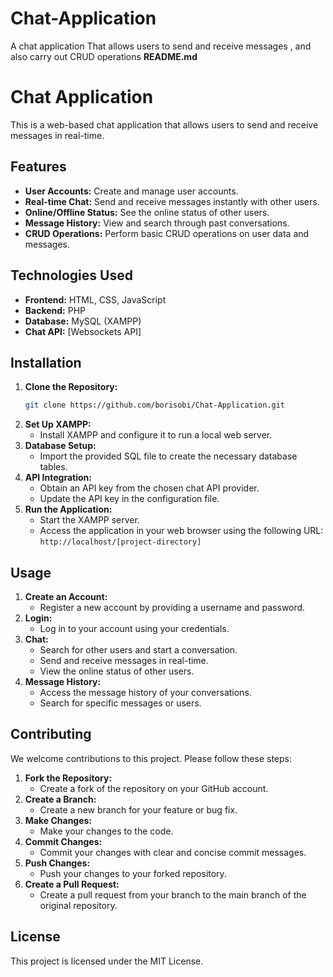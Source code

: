 # Chat-Application
A chat application That allows users to send and receive messages , and also carry out CRUD operations
**README.md**

# Chat Application

This is a web-based chat application that allows users to send and receive messages in real-time.

## Features

* **User Accounts:** Create and manage user accounts.
* **Real-time Chat:** Send and receive messages instantly with other users.
* **Online/Offline Status:** See the online status of other users.
* **Message History:** View and search through past conversations.
* **CRUD Operations:** Perform basic CRUD operations on user data and messages.

## Technologies Used

* **Frontend:** HTML, CSS, JavaScript
* **Backend:** PHP
* **Database:** MySQL (XAMPP)
* **Chat API:** [Websockets API]

## Installation

1. **Clone the Repository:**
   ```bash
   git clone https://github.com/borisobi/Chat-Application.git
   ```
2. **Set Up XAMPP:**
   - Install XAMPP and configure it to run a local web server.
3. **Database Setup:**
   - Import the provided SQL file to create the necessary database tables.
4. **API Integration:**
   - Obtain an API key from the chosen chat API provider.
   - Update the API key in the configuration file.
5. **Run the Application:**
   - Start the XAMPP server.
   - Access the application in your web browser using the following URL: `http://localhost/[project-directory]`

## Usage

1. **Create an Account:**
   - Register a new account by providing a username and password.
2. **Login:**
   - Log in to your account using your credentials.
3. **Chat:**
   - Search for other users and start a conversation.
   - Send and receive messages in real-time.
   - View the online status of other users.
4. **Message History:**
   - Access the message history of your conversations.
   - Search for specific messages or users.

## Contributing

We welcome contributions to this project. Please follow these steps:

1. **Fork the Repository:**
   - Create a fork of the repository on your GitHub account.
2. **Create a Branch:**
   - Create a new branch for your feature or bug fix.
3. **Make Changes:**
   - Make your changes to the code.
4. **Commit Changes:**
   - Commit your changes with clear and concise commit messages.
5. **Push Changes:**
   - Push your changes to your forked repository.
6. **Create a Pull Request:**
   - Create a pull request from your branch to the main branch of the original repository.

## License

This project is licensed under the MIT License.


